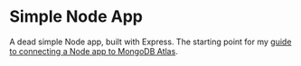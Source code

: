 # Simple Node App

A dead simple Node app, built with Express. The starting point for my [guide to connecting a Node app to MongoDB Atlas](https://gerardhynes.com/connect-node-app-to-mongodb-atlas/).

